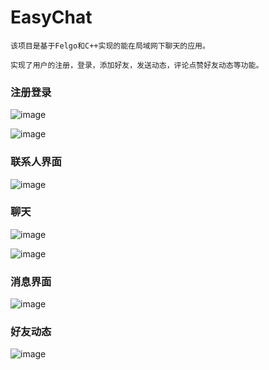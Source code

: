 # EasyChat
    该项目是基于Felgo和C++实现的能在局域网下聊天的应用。
    
    实现了用户的注册，登录，添加好友，发送动态，评论点赞好友动态等功能。
    
### 注册登录

![image](https://github.com/se1607/EasyChat/blob/master/images/chat1.png)

![image](https://github.com/se1607/EasyChat/blob/master/images/chat2.png)

### 联系人界面

![image](https://github.com/se1607/EasyChat/blob/master/images/chat3.png)

### 聊天

![image](https://github.com/se1607/EasyChat/blob/master/images/chat4.png)

![image](https://github.com/se1607/EasyChat/blob/master/images/chat5.png)

### 消息界面

![image](https://github.com/se1607/EasyChat/blob/master/images/chat6.png)

### 好友动态

![image](https://github.com/se1607/EasyChat/blob/master/images/chat7.png)
